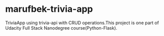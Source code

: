 # marufbek-trivia-app
TriviaApp using trivia-api with CRUD operations.This project is one part of Udacity Full Stack Nanodegree course(Python-Flask).
